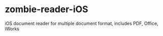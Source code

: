 zombie-reader-iOS
=================

iOS document reader for multiple document format, includes PDF, Office, iWorks
